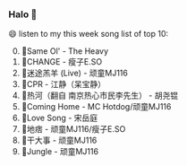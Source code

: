 

### Halo 👋

😄 listen to my this week song list of top 10:

0. 🌈Same Ol' - The Heavy
1. 🌈CHANGE - 瘦子E.SO
2. 🌈迷途羔羊 (Live) - 顽童MJ116
3. 🌈CPR - 江静（呆宝静）
4. 🌈热河（翻自 南京热心市民李先生）  - 胡尧锟
5. 🌈Coming Home - MC Hotdog/顽童MJ116
6. 🌈Love Song - 宋岳庭
7. 🌈地痞 - 顽童MJ116/瘦子E.SO
8. 🌈干大事  - 顽童MJ116
9. 🌈Jungle - 顽童MJ116

